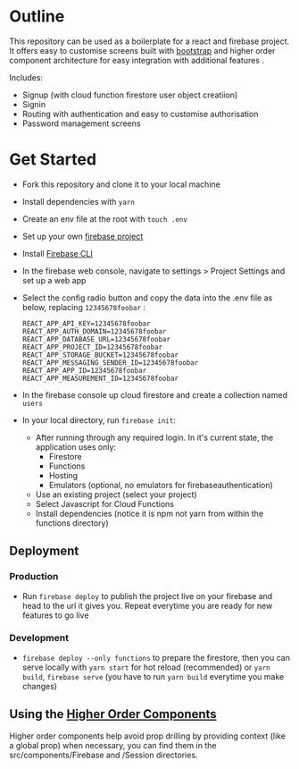 # Outline

This repository can be used as a boilerplate for a react and firebase project. It offers easy to customise screens built with [bootstrap](https://react-bootstrap.github.io/) and higher order component architecture for easy integration with additional features .

Includes:
* Signup (with cloud function firestore user object creatiion)
* Signin
* Routing with authentication and easy to customise authorisation
* Password management screens

# Get Started

* Fork this repository and clone it to your local machine 
* Install dependencies with `yarn`
* Create an env file at the root with `touch .env`
* Set up your own [firebase project](firebase.google.com)
* Install [Firebase CLI](https://firebase.google.com/docs/cli) 
* In the firebase web console, navigate to settings > Project Settings and set up a web app
* Select the config radio button and copy the data into the .env file as below, replacing `12345678foobar` :
  
  `REACT_APP_API_KEY=12345678foobar
  REACT_APP_AUTH_DOMAIN=12345678foobar
  REACT_APP_DATABASE_URL=12345678foobar
  REACT_APP_PROJECT_ID=12345678foobar
  REACT_APP_STORAGE_BUCKET=12345678foobar
  REACT_APP_MESSAGING_SENDER_ID=12345678foobar
  REACT_APP_APP_ID=12345678foobar
  REACT_APP_MEASUREMENT_ID=12345678foobar`

* In the firebase console up cloud firestore and create a collection named `users`
* In your local directory, run `firebase init`: 
  * After running through any required login. In it's current state, the application uses only: 
    * Firestore
    * Functions
    * Hosting
    * Emulators (optional, no emulators for firebaseauthentication)
  * Use an existing project (select your project)
  * Select Javascript for Cloud Functions
  * Install dependencies (notice it is npm not yarn from within the functions directory)

## Deployment
### Production
  * Run `firebase deploy` to publish the project live on your firebase and head to the url it gives you. Repeat everytime you are ready for new features to go live
### Development
  *  `firebase deploy --only functions` to prepare the firestore, then you can serve locally with `yarn start` for hot reload (recommended) or `yarn build`, `firebase serve` (you have to run `yarn build` everytime you make changes)


## Using the [Higher Order Components](https://reactjs.org/docs/higher-order-components.html)

Higher order components help avoid prop drilling by providing context (like a global prop) when necessary, you can find them in the src/components/Firebase and /Session directories. 